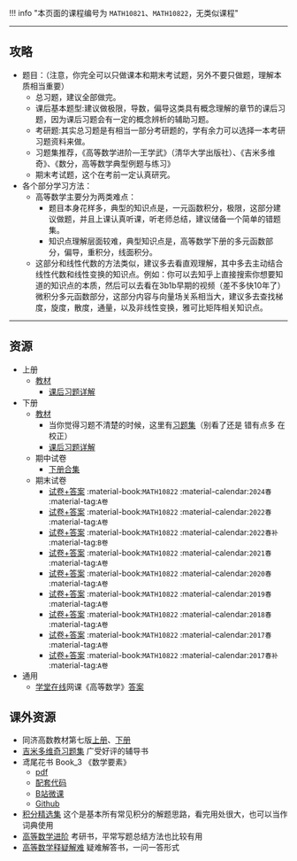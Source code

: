 !!! info "本页面的课程编号为 `MATH10821`、`MATH10822`，无类似课程"

---

## 攻略  
- 题目：（注意，你完全可以只做课本和期末考试题，另外不要只做题，理解本质相当重要）  
    - 总习题，建议全部做完。  
    - 课后基本题型:建议做极限，导数，偏导这类具有概念理解的章节的课后习题，因为课后习题会有一定的概念辨析的辅助习题。  
    - 考研题:其实总习题是有相当一部分考研题的，学有余力可以选择一本考研习题资料来做。  
    - 习题集推荐，《高等数学进阶—王学武》（清华大学出版社）、《吉米多维奇》、《数分，高等数学典型例题与练习》  
    - 期末考试题，这个在考前一定认真研究。  
- 各个部分学习方法：  
    - 高等数学主要分为两类难点：  
        - 题目本身花样多，典型的知识点是，一元函数积分，极限，这部分建议做题，并且上课认真听课，听老师总结，建议储备一个简单的错题集。  
        - 知识点理解层面较难，典型知识点是，高等数学下册的多元函数部分，偏导，重积分，线面积分。  
    - 这部分和线性代数的方法类似，建议多去看直观理解，其中多去主动结合线性代数和线性变换的知识点。例如：你可以去知乎上直接搜索你想要知道的知识点的本质，然后可以去看在3b1b早期的视频（差不多快10年了）微积分多元函数部分，这部分内容与向量场关系相当大，建议多去查找梯度，旋度，散度，通量，以及非线性变换，雅可比矩阵相关知识点。  

---

## 资源
- 上册  
    - [教材](https://api.ecylt.top/v1/lanzou_link?url=https://cqu-openlib.lanzout.com/iXYw51wmvyhi&type=down)  
        - [课后习题详解](https://api.ecylt.top/v1/lanzou_link?url=https://cqu-openlib.lanzout.com/i5c9y20trigd&type=down)  
- 下册
    - [教材](https://api.ecylt.top/v1/lanzou_link?url=https://cqu-openlib.lanzout.com/iHou01wmvz6d&type=down)  
        - 当你觉得习题不清楚的时候，这里有[习题集](https://api.ecylt.top/v1/lanzou_link?url=https://cqu-openlib.lanzout.com/iWsC41wmvuhe&type=down)（别看了还是 错有点多 在校正）  
        - [课后习题详解](https://api.ecylt.top/v1/lanzou_link?url=https://cqu-openlib.lanzout.com/iRD9z20trq9e&type=down)  
    - 期中试卷
        - [下册合集](https://api.ecylt.top/v1/lanzou_link?url=https://cqu-openlib.lanzout.com/iw5ez1wmvvng&type=down)
    - 期末试卷
        - [试卷+答案](https://api.ecylt.top/v1/lanzou_link?url=https://cqu-openlib.lanzout.com/idk2Q22l9qkb&type=down) :material-book:`MATH10822` :material-calendar:`2024春` :material-tag:`A卷`  
        - [试卷+答案](https://api.ecylt.top/v1/lanzou_link?url=https://cqu-openlib.lanzout.com/ibWUo21qabsj&type=down) :material-book:`MATH10822` :material-calendar:`2022春` :material-tag:`A卷`  
        - [试卷+答案](https://api.ecylt.top/v1/lanzou_link?url=https://cqu-openlib.lanzout.com/iRHrr21qabzg&type=down) :material-book:`MATH10822` :material-calendar:`2022春补` :material-tag:`B卷`  
        - [试卷+答案](https://api.ecylt.top/v1/lanzou_link?url=https://cqu-openlib.lanzout.com/iiBqv21qcddi&type=down) :material-book:`MATH10822` :material-calendar:`2021春` :material-tag:`A卷`  
        - [试卷+答案](https://api.ecylt.top/v1/lanzou_link?url=https://cqu-openlib.lanzout.com/i1fjN21qcdbg&type=down) :material-book:`MATH10822` :material-calendar:`2020春` :material-tag:`A卷`  
        - [试卷+答案](https://api.ecylt.top/v1/lanzou_link?url=https://cqu-openlib.lanzout.com/iAADP21qcd1g&type=down) :material-book:`MATH10822` :material-calendar:`2019春` :material-tag:`A卷`  
        - [试卷+答案](https://api.ecylt.top/v1/lanzou_link?url=https://cqu-openlib.lanzout.com/iYTJL21qccva&type=down) :material-book:`MATH10822` :material-calendar:`2018春` :material-tag:`A卷`  
        - [试卷+答案](https://api.ecylt.top/v1/lanzou_link?url=https://cqu-openlib.lanzout.com/ipHsO21qccod&type=down) :material-book:`MATH10822` :material-calendar:`2017春` :material-tag:`A卷`  
        - [试卷+答案](https://api.ecylt.top/v1/lanzou_link?url=https://cqu-openlib.lanzout.com/i2NQi21qccsh&type=down) :material-book:`MATH10822` :material-calendar:`2017春补` :material-tag:`A卷`  
- 通用
    - [学堂在线](https://www.xuetangx.com/)网课《高等数学》[答案](https://api.ecylt.top/v1/lanzou_link?url=https://cqu-openlib.lanzout.com/i09Ig1yq4trc&type=down)  

## 课外资源  
- 同济高数教材第七版[上册](https://api.ecylt.top/v1/lanzou_link?url=https://cqu-openlib.lanzout.com/ilj0F1wmvxqb&type=down)、[下册](https://api.ecylt.top/v1/lanzou_link?url=https://cqu-openlib.lanzout.com/i0tuD1x4fwab&type=down)
- [吉米多维奇习题集](https://api.ecylt.top/v1/lanzou_link?url=https://cqu-openlib.lanzout.com/iMvN21wmvwhg&type=down) 广受好评的辅导书  
- 鸢尾花书 Book_3 《数学要素》  
    - [pdf](https://api.ecylt.top/v1/lanzou_link?url=https://cqu-openlib.lanzout.com/ivmqh1wmw35g&type=down)  
    - [配套代码](https://api.ecylt.top/v1/lanzou_link?url=https://cqu-openlib.lanzout.com/iCble1wmw36h&type=down)  
    - [B站微课](https://space.bilibili.com/513194466)  
    - [Github](https://github.com/Visualize-ML/Book3_Elements-of-Mathematics)  
- [积分精选集](https://api.ecylt.top/v1/lanzou_link?url=https://cqu-openlib.lanzout.com/iE9Cz1wmvzwj&type=down) 这个是基本所有常见积分的解题思路，看完用处很大，也可以当作词典使用  
- [高等数学进阶](https://api.ecylt.top/v1/lanzou_link?url=https://cqu-openlib.lanzout.com/i9UGo1wmw2af&type=down) 考研书，平常写题总结方法也比较有用  
- [高等数学释疑解难](https://api.ecylt.top/v1/lanzou_link?url=https://cqu-openlib.lanzout.com/iFMKW1z6hbyf&type=down)  疑难解答书，一问一答形式  